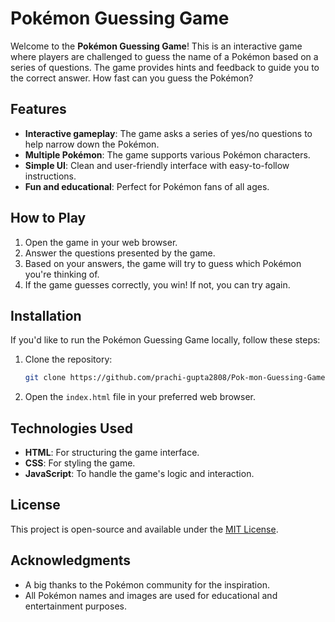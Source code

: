 # Pokémon Guessing Game

Welcome to the **Pokémon Guessing Game**! This is an interactive game where players are challenged to guess the name of a Pokémon based on a series of questions. The game provides hints and feedback to guide you to the correct answer. How fast can you guess the Pokémon?

## Features

- **Interactive gameplay**: The game asks a series of yes/no questions to help narrow down the Pokémon.
- **Multiple Pokémon**: The game supports various Pokémon characters.
- **Simple UI**: Clean and user-friendly interface with easy-to-follow instructions.
- **Fun and educational**: Perfect for Pokémon fans of all ages.

## How to Play

1. Open the game in your web browser.
2. Answer the questions presented by the game.
3. Based on your answers, the game will try to guess which Pokémon you're thinking of.
4. If the game guesses correctly, you win! If not, you can try again.

## Installation

If you'd like to run the Pokémon Guessing Game locally, follow these steps:

1. Clone the repository:
    ```bash
    git clone https://github.com/prachi-gupta2808/Pok-mon-Guessing-Game.git
    ```

2. Open the `index.html` file in your preferred web browser.

## Technologies Used

- **HTML**: For structuring the game interface.
- **CSS**: For styling the game.
- **JavaScript**: To handle the game's logic and interaction.

## License

This project is open-source and available under the [MIT License](LICENSE).

## Acknowledgments

- A big thanks to the Pokémon community for the inspiration.
- All Pokémon names and images are used for educational and entertainment purposes.
